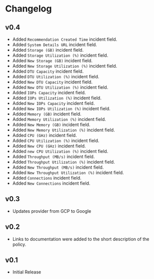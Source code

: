 # Changelog

## v0.4

- Added `Recommendation Created Time` incident field.
- Added `System Details URL` incident field.
- Added `Storage (GB)` incident field.
- Added `Storage Utilization (%)` incident field.
- Added `New Storage (GB)` incident field.
- Added `New Storage Utilization (%)` incident field.
- Added `DTU Capacity` incident field.
- Added `DTU Utilization (%)` incident field.
- Added `New DTU Capacity` incident field.
- Added `New DTU Utilization (%)` incident field.
- Added `IOPs Capacity` incident field.
- Added `IOPs Utilization (%)` incident field.
- Added `New IOPs Capacity` incident field.
- Added `New IOPs Utilization (%)` incident field.
- Added `Memory (GB)` incident field.
- Added `Memory Utilization (%)` incident field.
- Added `New Memory (GB)` incident field.
- Added `New Memory Utilization (%)` incident field.
- Added `CPU (GHz)` incident field.
- Added `CPU Utilization (%)` incident field.
- Added `New CPU (GHz)` incident field.
- Added `new CPU Utilization (%)` incident field.
- Added `Throughput (MB/s)` incident field.
- Added `Throughput Utilization (%)` incident field.
- Added `New Throughput (MB/s)` incident field.
- Added `New Throughput Utilization (%)` incident field.
- Added `Connections` incident field.
- Added `New Connections` incident field.

## v0.3

- Updates provider from GCP to Google

## v0.2

- Links to documentation were added to the short description of the policy.

## v0.1

- Initial Release
